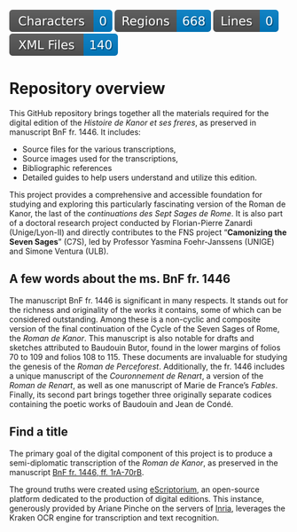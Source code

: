![characters badge](badges/characters.svg) ![regions badge](badges/regions.svg) ![lines badge](badges/lines.svg) ![files badge](badges/files.svg) 

# Repository overview

This GitHub repository brings together all the materials required for the digital edition of the *Histoire de Kanor et ses freres*, as preserved in manuscript BnF fr. 1446. It includes:
* Source files for the various transcriptions,
* Source images used for the transcriptions,
* Bibliographic references
* Detailed guides to help users understand and utilize this edition.
 
This project provides a comprehensive and accessible foundation for studying and exploring this particularly fascinating version of the Roman de Kanor, the last of the *continuations des Sept Sages de Rome*. It is also part of a doctoral research project conducted by Florian-Pierre Zanardi (Unige/Lyon-II) and directly contributes to the FNS project “**Camonizing the Seven Sages**” (C7S), led by Professor Yasmina Foehr-Janssens (UNIGE) and Simone Ventura (ULB).

## A few words about the ms. BnF fr. 1446

The manuscript BnF fr. 1446 is significant in many respects. It stands out for the richness and originality of the works it contains, some of which can be considered outstanding. Among these is a non-cyclic and composite version of the final continuation of the Cycle of the Seven Sages of Rome, the *Roman de Kanor*. This manuscript is also notable for drafts and sketches attributed to Baudouin Butor, found in the lower margins of folios 70 to 109 and folios 108 to 115. These documents are invaluable for studying the genesis of the *Roman de Perceforest*.
Additionally, the fr. 1446 includes a unique manuscript of the *Couronnement de Renart*, a version of the *Roman de Renart*, as well as one manuscript of Marie de France’s *Fables*. Finally, its second part brings together three originally separate codices containing the poetic works of Baudouin and Jean de Condé.

## Find a title

The primary goal of the digital component of this project is to produce a semi-diplomatic transcription of the *Roman de Kanor*, as preserved in the manuscript [BnF fr. 1446, ff. 1rA-70rB](https://gallica.bnf.fr/ark:/12148/btv1b10023851v).

The ground truths were created using [eScriptorium](https://escriptorium.inria.fr), an open-source platform dedicated to the production of digital editions. This instance, generously provided by Ariane Pinche on the servers of [Inria](https://inria.fr/), leverages the Kraken OCR engine for transcription and text recognition.





